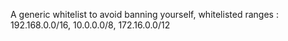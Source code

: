 A generic whitelist to avoid banning yourself, whitelisted ranges :
192.168.0.0/16, 10.0.0.0/8, 172.16.0.0/12
